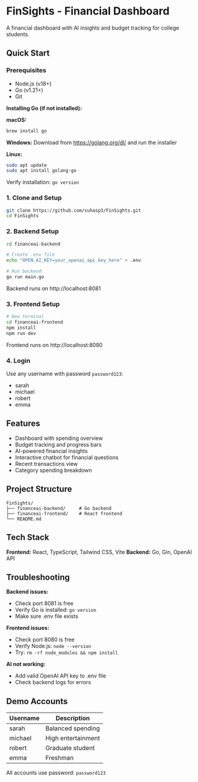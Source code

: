 # FinSights - Financial Dashboard

A financial dashboard with AI insights and budget tracking for college students.

## Quick Start

### Prerequisites

- Node.js (v18+)
- Go (v1.21+)
- Git

**Installing Go (if not installed):**

**macOS:**

```bash
brew install go
```

**Windows:**
Download from https://golang.org/dl/ and run the installer

**Linux:**

```bash
sudo apt update
sudo apt install golang-go
```

Verify installation: `go version`

### 1. Clone and Setup

```bash
git clone https://github.com/suhasp3/FinSights.git
cd FinSights
```

### 2. Backend Setup

```bash
cd financeai-backend

# Create .env file
echo "OPEN_AI_KEY=your_openai_api_key_here" > .env

# Run backend
go run main.go
```

Backend runs on http://localhost:8081

### 3. Frontend Setup

```bash
# New terminal
cd financeai-frontend
npm install
npm run dev
```

Frontend runs on http://localhost:8080

### 4. Login

Use any username with password `password123`:

- sarah
- michael
- robert
- emma

## Features

- Dashboard with spending overview
- Budget tracking and progress bars
- AI-powered financial insights
- Interactive chatbot for financial questions
- Recent transactions view
- Category spending breakdown

## Project Structure

```
FinSights/
├── financeai-backend/     # Go backend
├── financeai-frontend/    # React frontend
└── README.md
```

## Tech Stack

**Frontend:** React, TypeScript, Tailwind CSS, Vite
**Backend:** Go, Gin, OpenAI API

## Troubleshooting

**Backend issues:**

- Check port 8081 is free
- Verify Go is installed: `go version`
- Make sure .env file exists

**Frontend issues:**

- Check port 8080 is free
- Verify Node.js: `node --version`
- Try: `rm -rf node_modules && npm install`

**AI not working:**

- Add valid OpenAI API key to .env file
- Check backend logs for errors

## Demo Accounts

| Username | Description        |
| -------- | ------------------ |
| sarah    | Balanced spending  |
| michael  | High entertainment |
| robert   | Graduate student   |
| emma     | Freshman           |

All accounts use password: `password123`
